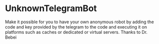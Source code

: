# UnknownTelegramBot
Make it possible for you to have your own anonymous robot by adding the code and key provided by the telegram
to the code and executing it on platforms such as caches or dedicated or virtual servers. 
Thanks to Dr. Bebei
